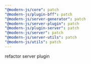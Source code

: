 ```yaml
---
"@modern-js/core": patch
"@modern-js/plugin-bff": patch
"@modern-js/server-generator": patch
"@modern-js/server-plugin": patch
"@modern-js/plugin-server": patch
"@modern-js/server": patch
"@modern-js/server-utils": patch
"@modern-js/utils": patch
---
```


refactor server plugin
